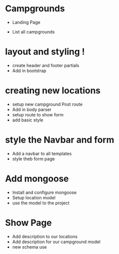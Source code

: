 # Campgrounds

* Landing Page

* List all campgrounds


# layout and styling !

  * create header and footer partials
  * Add in bootstrap


# creating new locations



  * setup new campground Post route
  * Add in body parser
  * setup route to show form
  * add basic style


# style the Navbar and form

  * Add a navbar to all templates
  * style theb form page
# Add mongoose

  * Install and configure mongoose
  * Setup location model
  * use the model to the project

# Show Page

  * Add description to our locations
  * Add description for our campground model
  * new schema use